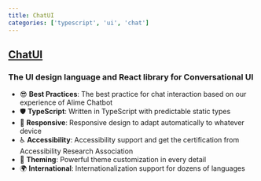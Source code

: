 ```yaml
---
title: ChatUI
categories: ['typescript', 'ui', 'chat']
---
```

## [ChatUI](https://github.com/alibaba/ChatUI)

### The UI design language and React library for Conversational UI


- 😎 **Best Practices**: The best practice for chat interaction based on our experience of Alime Chatbot
- 🛡 **TypeScript**: Written in TypeScript with predictable static types
- 📱 **Responsive**: Responsive design to adapt automatically to whatever device
- ♿ **Accessibility**: Accessibility support and get the certification from Accessibility Research Association
- 🎨 **Theming**: Powerful theme customization in every detail
- 🌍 **International**: Internationalization support for dozens of languages
